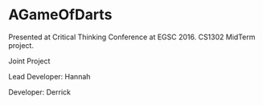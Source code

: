 # AGameOfDarts
Presented at Critical Thinking Conference at EGSC 2016. CS1302 MidTerm project.

Joint Project 

Lead Developer: Hannah

Developer: Derrick 
